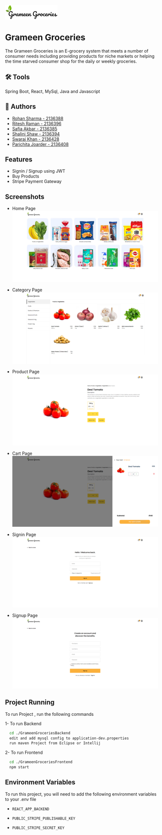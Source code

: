 
![Logo](https://raw.githubusercontent.com/rohansharma0/grammen_groceries_frontend/master/src/static/images/logo.png)


# Grameen Groceries 
The Grameen Groceries is an E-grocery system that meets a number of consumer needs including providing products for niche markets or helping the time starved consumer shop for the daily or weekly groceries. 
## 🛠 Tools
Spring Boot, React, MySql, Java and Javascript


## 👥 Authors

- [Rohan Sharma - 2136388](https://github.com/rohansharma0)
- [Ritesh Raman - 2136396](https://github.com/RiteshRaman07)
- [Safia Akbar - 2136385](https://github.com/safia04)
- [Shalini Shaw - 2136394](https://github.com/shawshalini)
- [Swaraj Khan - 2136428](https://github.com/first-phoenix/)
- [Parichita Joarder - 2136408](https://github.com/Parichita123)

## Features

- Signin / Signup using JWT 
- Buy Products
- Stripe Payment Gateway 



## Screenshots

- Home Page
![Home](https://github.com/rohansharma0/grammen_groceries_frontend/blob/master/src/static/images/homepage.png?raw=true)

- Category Page
![Login](https://github.com/rohansharma0/grammen_groceries_frontend/blob/master/src/static/images/categorypage.png?raw=true)

- Product Page
![Login](https://github.com/rohansharma0/grammen_groceries_frontend/blob/master/src/static/images/productpage.png?raw=true)

- Cart Page
![Login](https://github.com/rohansharma0/grammen_groceries_frontend/blob/master/src/static/images/cartPage.png?raw=true)

- Signin Page
![Signin](https://github.com/rohansharma0/grammen_groceries_frontend/blob/master/src/static/images/login.png?raw=true)

- Signup Page
![Signup](https://github.com/rohansharma0/grammen_groceries_frontend/blob/master/src/static/images/signup.png?raw=true)

## Project Running 

To run Project , run the following commands

1- To run Backend
   
```bash
  cd ./GrameenGroceriesBackend
  edit and add mysql config to application-dev.properties
  run maven Project from Eclipse or Intellij
```

2- To run Frontend
   
```bash
  cd ./GrameenGroceriesFrontend
  npm start
```


## Environment Variables

To run this project, you will need to add the following environment variables to your .env file

- `REACT_APP_BACKEND`

- `PUBLIC_STRIPE_PUBLISHABLE_KEY`

- `PUBLIC_STRIPE_SECRET_KEY`
